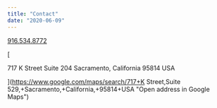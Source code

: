 ```yaml
---
title: "Contact"
date: "2020-06-09"
---
```


[916.534.8772](tel:9165348772)

[

717 K Street
Suite 204
Sacramento, California 95814
USA

](https://www.google.com/maps/search/717+K Street,Suite 529,+Sacramento,+California,+95814+USA "Open address in Google Maps")
